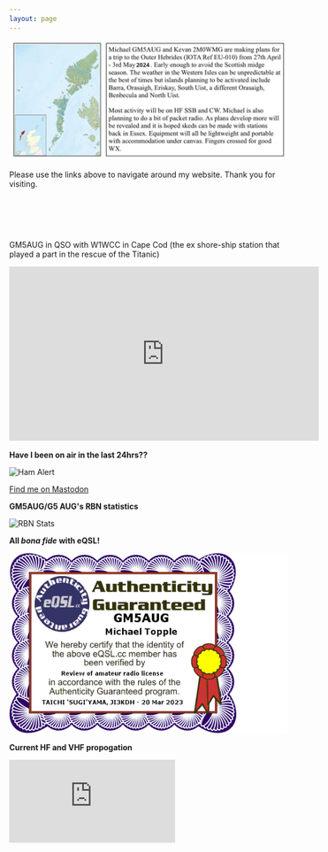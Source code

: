 ```yaml
---
layout: page
---
```


![forthcoming DXpedition](images/Topple_Pugh_expedition.jpg)

<html> 
    <label id="lblGreetings"></label>

<script>
    var myDate = new Date();
    var hrs = myDate.getHours();

    var greet;

if (hrs < 12)                                                                                                                                                                                              
       greet = 'Good morning, or madainn mhath';                                                                                                                                                                  else if (hrs >= 12 && hrs <= 17)
       greet = 'Good afternoon, or feasgar math';
   else if (hrs >= 17 && hrs <= 24)
       greet = 'Good evening, or feasgar math';

    document.getElementById('lblGreetings').innerHTML =
        '<b>' + greet + '</b>, and welcome to the website of Michael Topple, GM5AUG!';
</script> 
</html>


Please use the links above to navigate around my website. Thank you for visiting.

<br>
<html>
<script>
var montharray=new Array("Jan","Feb","Mar","Apr","May","Jun","Jul","Aug","Sep","Oct","Nov","Dec")

function countup(yr,m,d){
var today=new Date()
var todayy=today.getYear()
if (todayy < 1000)
todayy+=1900
var todaym=today.getMonth()
var todayd=today.getDate()
var todaystring=montharray[todaym]+" "+todayd+", "+todayy
var paststring=montharray[m-1]+" "+d+", "+yr
var difference=(Math.round((Date.parse(todaystring)-Date.parse(paststring))/(24*60*60*1000))*1)
difference+=" days"
document.write("It\'s been "+difference+" since the I was first licensed as M6EIO")
}
//enter the count up date using the format year/month/day
countup(2012,11,07)
</script>
<br>
<script>

var montharray=new Array("Jan","Feb","Mar","Apr","May","Jun","Jul","Aug","Sep","Oct","Nov","Dec")

function countup(yr,m,d){
var today=new Date()
var todayy=today.getYear()
if (todayy < 1000)
todayy+=1900
var todaym=today.getMonth()
var todayd=today.getDate()
var todaystring=montharray[todaym]+" "+todayd+", "+todayy
var paststring=montharray[m-1]+" "+d+", "+yr
var difference=(Math.round((Date.parse(todaystring)-Date.parse(paststring))/(24*60*60*1000))*1)
difference+=" days"
document.write("It\'s been "+difference+" since the I was licensed as GM5AUG")
}
//enter the count up date using the format year/month/day
countup(2023,03,20)
</script>
</html>
<br>

GM5AUG in QSO with W1WCC in Cape Cod (the ex shore-ship station that played a part in the rescue of the Titanic)
<iframe width="560" height="315" src="https://www.youtube.com/embed/4rirqpUdPI8?si=c59xL9fi0Fdt30tx" title="YouTube video player" frameborder="0" allow="accelerometer; autoplay; clipboard-write; encrypted-media; gyroscope; picture-in-picture; web-share" referrerpolicy="strict-origin-when-cross-origin" allowfullscreen></iframe>

**Have I been on air in the last 24hrs??**

![Ham Alert](https://hamalert.org/myspot?c=GM5AUG&h=f28667128cef90b4&a=24)

<a rel="me" href="https://mastodon.radio/@gm5aug">Find me on Mastodon</a>

**GM5AUG/G5 AUG's RBN statistics**

![RBN Stats](https://rbn.telegraphy.de/activity/image/GM5AUG+G5AUG)

**All *bona fide* with eQSL!**

![eQSL Auth](images/eQSL.png)

**Current HF and VHF propogation**

![Propo](https://www.hamqsl.com/solar101vhfpic.php)
